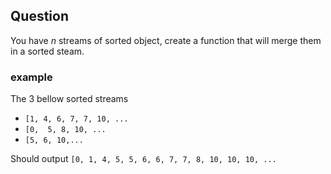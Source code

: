## Question

You have *n* streams of sorted object, create a function that will merge them in a
sorted steam.


### example
 
 The 3 bellow sorted streams 
* `[1, 4, 6, 7, 7, 10, ...`
* `[0,  5, 8, 10, ...`
* `[5, 6, 10,...`

Should output `[0, 1, 4, 5, 5, 6, 6, 7, 7, 8, 10, 10, 10, ...`
